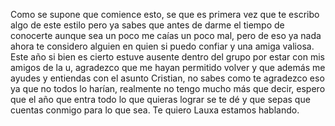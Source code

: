 Como se supone que comience esto, se que es primera vez que te escribo algo de este estilo pero ya sabes que antes de darme el tiempo de conocerte aunque sea un poco me caías un poco mal, pero de eso ya nada ahora te considero alguien en quien si puedo confiar y una amiga valiosa. Este año si bien es cierto estuve ausente dentro del grupo por estar con mis amigos de la u, agradezco que me hayan permitido volver y que además me ayudes y entiendas con el asunto Cristian, no sabes como te agradezco eso ya que no todos lo harían, realmente no tengo mucho más que decir, espero que el año que entra todo lo que quieras lograr se te dé y que sepas que cuentas conmigo para lo que sea. Te quiero Lauxa estamos hablando. 